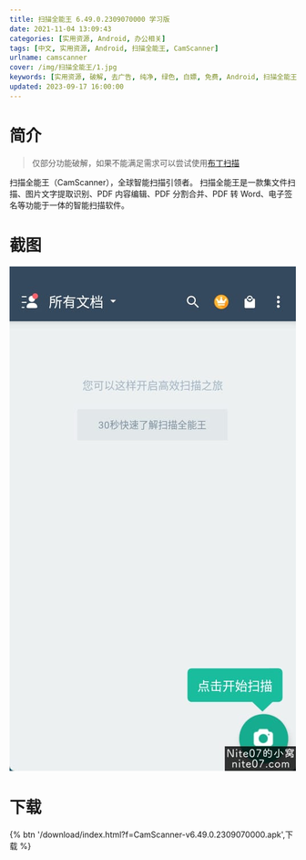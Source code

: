 ```yaml
---
title: 扫描全能王 6.49.0.2309070000 学习版
date: 2021-11-04 13:09:43
categories: [实用资源, Android, 办公相关]
tags: [中文, 实用资源, Android, 扫描全能王, CamScanner]
urlname: camscanner
cover: /img/扫描全能王/1.jpg
keywords: [实用资源, 破解, 去广告, 纯净, 绿色, 白嫖, 免费, Android, 扫描全能王, CamScanner]
updated: 2023-09-17 16:00:00
---
```


# 简介

> 仅部分功能破解，如果不能满足需求可以尝试使用[布丁扫描](http://www.budingscan.com/#/)

扫描全能王（CamScanner），全球智能扫描引领者。 扫描全能王是一款集文件扫描、图片文字提取识别、PDF 内容编辑、PDF 分割合并、PDF 转 Word、电子签名等功能于一体的智能扫描软件。

# 截图

![](/img/扫描全能王/2.jpg)

# 下载

{% btn '/download/index.html?f=CamScanner-v6.49.0.2309070000.apk',下载 %}
